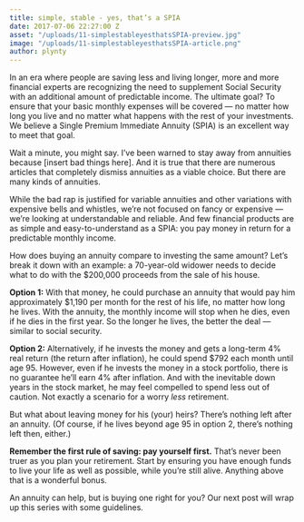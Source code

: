 ```yaml
---
title: simple, stable - yes, that’s a SPIA
date: 2017-07-06 22:27:00 Z
asset: "/uploads/11-simplestableyesthatsSPIA-preview.jpg"
image: "/uploads/11-simplestableyesthatsSPIA-article.png"
author: plynty
---
```


In an era where people are saving less and living longer, more and more financial experts are recognizing the need to supplement Social Security with an additional amount of predictable income. The ultimate goal? To ensure that your basic monthly expenses will be covered — no matter how long you live and no matter what happens with the rest of your investments. We believe a Single Premium Immediate Annuity (SPIA) is an excellent way to meet that goal.

Wait a minute, you might say. I’ve been warned to stay away from annuities because [insert bad things here]. And it is true that there are numerous articles that completely dismiss annuities as a viable choice. But there are many kinds of annuities. 

While the bad rap is justified for variable annuities and other variations with expensive bells and whistles, we’re not focused on fancy or expensive — we’re looking at understandable and reliable. And few financial products are as simple and easy-to-understand as a SPIA: you pay money in return for a predictable monthly income.

How does buying an annuity compare to investing the same amount? Let’s break it down with an example: a 70-year-old widower needs to decide what to do with the $200,000 proceeds from the sale of his house.

**Option 1:** With that money, he could purchase an annuity that would pay him approximately $1,190 per month for the rest of his life, no matter how long he lives. With the annuity, the monthly income will stop when he dies, even if he dies in the first year. So the longer he lives, the better the deal — similar to social security.  

**Option 2:** Alternatively, if he invests the money and gets a long-term 4% real return (the return after inflation), he could spend $792 each month until age 95. However, even if he invests the money in a stock portfolio, there is no guarantee he’ll earn 4% after inflation. And with the inevitable down years in the stock market, he may feel compelled to spend less out of caution. Not exactly a scenario for a worry *less* retirement.

But what about leaving money for his (your) heirs? There’s nothing left after an annuity. (Of course, if he lives beyond age 95 in option 2, there’s nothing left then, either.) 

**Remember the first rule of saving: pay yourself first.** That’s never been truer as you plan your retirement. Start by ensuring you have enough funds to live your life as well as possible, while you’re still alive. Anything above that is a wonderful bonus.

An annuity can help, but is buying one right for you? Our next post will wrap up this series with some guidelines.
